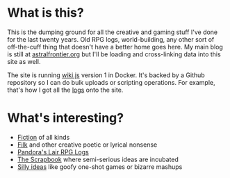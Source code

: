 <!-- TITLE: Chaos Frontier -->
<!-- SUBTITLE: The wiki of the weird and fantastical -->

# What is this?
This is the dumping ground for all the creative and gaming stuff I've done for the last twenty years. Old RPG logs, world-building, any other sort of off-the-cuff thing that doesn't have a better home goes here. My main blog is still at [astralfrontier.org](https://astralfrontier.org/) but I'll be loading and cross-linking data into this site as well.

The site is running [wiki.js](https://wiki.js.org/) version 1 in Docker. It's backed by a Github repository so I can do bulk uploads or scripting operations. For example, that's how I got all the [logs](logs) onto the site.
# What's interesting?
* [Fiction](fiction) of all kinds
* [Filk](filk) and other creative poetic or lyrical nonsense
* [Pandora's Lair RPG Logs](logs)
* [The Scrapbook](scrapbook) where semi-serious ideas are incubated
* [Silly ideas](silly) like goofy one-shot games or bizarre mashups